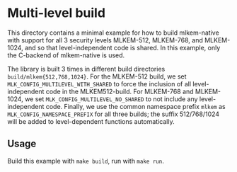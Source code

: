 [//]: # (SPDX-License-Identifier: CC-BY-4.0)

# Multi-level build

This directory contains a minimal example for how to build mlkem-native with support for all 3 security levels
MLKEM-512, MLKEM-768, and MLKEM-1024, and so that level-independent code is shared. In this example, only the C-backend
of mlkem-native is used.

The library is built 3 times in different build directories `build/mlkem{512,768,1024}`. For the MLKEM-512 build, we set
`MLK_CONFIG_MULTILEVEL_WITH_SHARED` to force the inclusion of all level-independent code in the
MLKEM512-build. For MLKEM-768 and MLKEM-1024, we set `MLK_CONFIG_MULTILEVEL_NO_SHARED` to not include any
level-independent code. Finally, we use the common namespace prefix `mlkem` as `MLK_CONFIG_NAMESPACE_PREFIX` for all three
builds; the suffix 512/768/1024 will be added to level-dependent functions automatically.

## Usage

Build this example with `make build`, run with `make run`.
